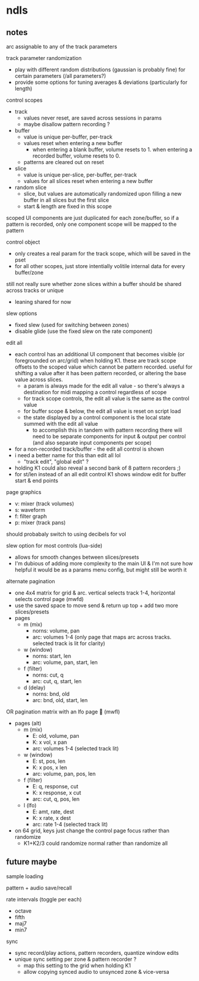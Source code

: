 # ndls

## notes

arc assignable to any of the track parameters

track parameter randomization
  - play with different random distributions (gaussian is probably fine) for certain parameters (/all parameters?)
  - provide some options for tuning averages & deviations (particularly for length)

control scopes
- track
  - values never reset, are saved across sessions in params
  - maybe disallow pattern recording ?
- buffer
  - value is unique per-buffer, per-track 
  - values reset when entering a new buffer 
    - when entering a blank buffer, volume resets to 1. when entering a recorded buffer, volume resets to 0.
  - patterns are cleared out on reset
- slice
  - value is unique per-slice, per-buffer, per-track
  - values for all slices reset when entering a new buffer
- random slice
  - slice, but values are automatically randomized upon filling a new buffer in all slices but the first slice
  - start & length are fixed in this scope

scoped UI components are just duplicated for each zone/buffer, so if a pattern is recorded, only one component scope will be mapped to the pattern

control object
- only creates a real param for the track scope, which will be saved in the pset
- for all other scopes, just store intentially volitile internal data for every buffer/zone

still not really sure whether zone slices within a buffer should be shared across tracks or unique
- leaning shared for now

slew options
- fixed slew (used for switching between zones)
- disable glide (use the fixed slew on the rate component)

edit all
- each control has an additional UI component that becomes visible (or foregrounded on arc/grid) when holding K1. these are track scope offsets to the scoped value which cannot be pattern recorded. useful for shifting a value after it has been pattern recorded, or altering the base value across slices.
  - a param is always made for the edit all value - so there's always a destination for midi mapping a control regardless of scope
  - for track scope controls, the edit all value is the same as the control value
  - for buffer scope & below, the edit all value is reset on script load
  - the state displayed by a control component is the local state summed with the edit all value
    - to accomplish this in tandem with pattern recording there will need to be separate components for input & output per control (and also separate input components per scope)
- for a non-recorded track/buffer - the edit all control is shown
- i need a better name for this than edit all lol
  - "track edit", "global edit" ?
- holding K1 could also reveal a second bank of 8 pattern recorders  ;)
- for st/len instead of an all edit control K1 shows window edit for buffer start & end points

page graphics
- v: mixer (track volumes)
- s: waveform
- f: filter graph
- p: mixer (track pans)

should probabaly switch to using decibels for vol

slew option for most controls (lua-side)
- allows for smooth changes between slices/presets
- I'm dubious of adding more complexity to the main UI & I'm not sure how helpful it would be as a params menu config, but might still be worth it

alternate pagination
- one 4x4 matrix for grid & arc. vertical selects track 1-4, horizontal selects control page (mwfd)
- use the saved space to move send & return up top + add two more slices/presets
- pages
  - m (mix)
    - norns: volume, pan
    - arc: volumes 1-4 (only page that maps arc across tracks. selected track is lit for clarity)
  - w (window)
    - norns: start, len
    - arc: volume, pan, start, len
  - f (filter)
    - norns: cut, q
    - arc: cut, q, start, len
  - d (delay)
    - norns: bnd, old
    - arc: bnd, old, start, len

OR pagination matrix with an lfo page 🤪 (mwfl)
- pages (alt)
  - m (mix)
    - E: old, volume, pan
    - K: x vol, x pan
    - arc: volumes 1-4 (selected track lit)
  - w (window)
    - E: st, pos, len
    - K: x pos, x len
    - arc: volume, pan, pos, len
  - f (filter)
    - E: q, response, cut
    - K: x response, x cut
    - arc: cut, q, pos, len
  - l (lfo)
    - E: amt, rate, dest
    - K: x rate, x dest
    - arc: rate 1-4 (selected track lit)
- on 64 grid, keys just change the control page focus rather than randomize
  - K1+K2/3 could randomize normal rather than randomize all


## future maybe

sample loading

pattern + audio save/recall

rate intervals (toggle per each)
- octave
- fifth
- maj7
- min7

sync
- sync record/play actions, pattern recorders, quantize window edits
- unique sync setting per zone & pattern recorder ? 
  - map this setting to the grid when holding K1
  - allow copying synced audio to unsynced zone & vice-versa
